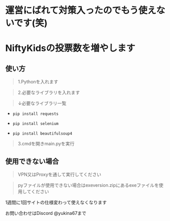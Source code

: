# 運営にばれて対策入ったのでもう使えないです(笑)

# NiftyKidsの投票数を増やします


## 使い方
>1.Pythonを入れます


>2.必要なライブラリを入れます


>↓必要なライブラリ一覧


- ```pip install requests ```


- ```pip install selenium ```


- ```pip install beautifulsoup4```



> 3.cmdを開きmain.pyを実行

## 使用できない場合
>VPN又はProxyを通して実行してください


>pyファイルが使用できない場合はexeversion.zipにあるexeファイルを使用してください

1週間に1回サイトの仕様変わって使えなくなります



お問い合わせはDiscord @yukina67まで
